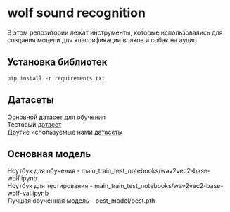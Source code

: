 # wolf sound recognition
В этом репозитории лежат инструменты, которые использовались для создания модели для классификации волков и собак на аудио
  
## Установка библиотек
```
pip install -r requirements.txt
```
  
## Датасеты
Основной [датасет для обучения](https://www.kaggle.com/datasets/ivankadilenko/wolf-dog-cutted-dataset)  
Тестовый [датасет](https://www.kaggle.com/datasets/ivankadilenko/wolf-dog-val)    
Другие используемые нами [датасеты](https://www.kaggle.com/ivankadilenko/datasets)

## Основная модель
Ноутбук для обучения - main_train_test_notebooks/wav2vec2-base-wolf.ipynb  
Ноутбук для тестирования - main_train_test_notebooks/wav2vec2-base-wolf-val.ipynb  
Лучшая обученная модель - best_model/best.pth
